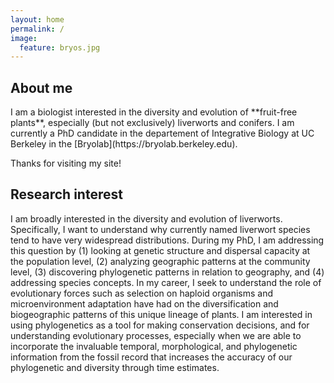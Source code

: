 ```yaml
---
layout: home
permalink: /
image:
  feature: bryos.jpg
---
```


<h2> About me </h2>
I am a biologist interested in the diversity and evolution of **fruit-free plants**, especially (but not exclusively) liverworts and conifers. I am currently a PhD candidate in the departement of Integrative Biology at UC Berkeley in the [Bryolab](https://bryolab.berkeley.edu). 

Thanks for visiting my site!


<h2> Research interest </h2>

I am broadly interested in the diversity and evolution of liverworts. Specifically, I want to understand why currently named liverwort species tend to have very widespread distributions. During my PhD, I am addressing this question by (1) looking at genetic structure and dispersal capacity at the population level, (2) analyzing geographic patterns at the community level, (3) discovering phylogenetic patterns in relation to geography, and (4) addressing species concepts. In my career, I seek to understand the role of evolutionary forces such as selection on haploid organisms and microenvironment adaptation have had on the diversification and biogeographic patterns of this unique lineage of plants. I am interested in using phylogenetics as a tool for making conservation decisions, and for understanding evolutionary processes, especially when we are able to incorporate the invaluable temporal, morphological, and phylogenetic information from the fossil record that increases the accuracy of our phylogenetic and diversity through time estimates. 

